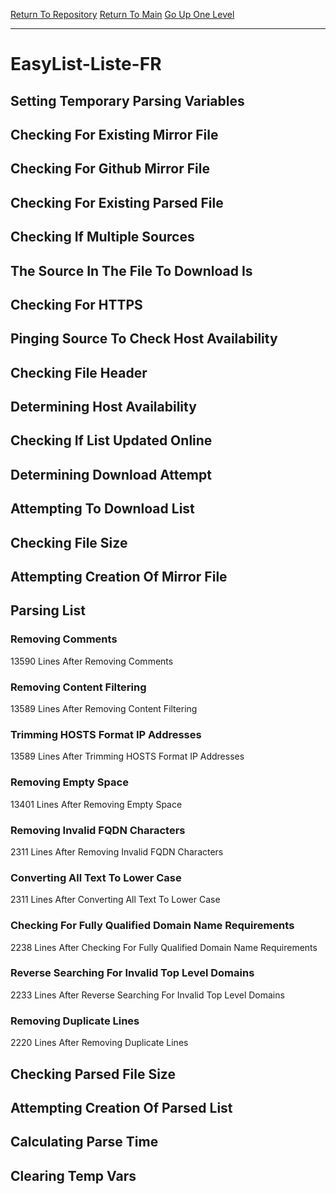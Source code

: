 [Return To Repository](https://github.com/deathbybandaid/piholeparser/)
[Return To Main](https://github.com/deathbybandaid/piholeparser/blob/master/RecentRunLogs/Mainlog.md)
[Go Up One Level](https://github.com/deathbybandaid/piholeparser/blob/master/RecentRunLogs/TopLevelScripts/30-Processing-External-Blacklists.md)
____________________________________
# EasyList-Liste-FR
## Setting Temporary Parsing Variables
## Checking For Existing Mirror File
## Checking For Github Mirror File
## Checking For Existing Parsed File
## Checking If Multiple Sources
## The Source In The File To Download Is
## Checking For HTTPS
## Pinging Source To Check Host Availability
## Checking File Header
## Determining Host Availability
## Checking If List Updated Online
## Determining Download Attempt
## Attempting To Download List
## Checking File Size
## Attempting Creation Of Mirror File
## Parsing List
### Removing Comments
13590 Lines After Removing Comments
### Removing Content Filtering
13589 Lines After Removing Content Filtering
### Trimming HOSTS Format IP Addresses
13589 Lines After Trimming HOSTS Format IP Addresses
### Removing Empty Space
13401 Lines After Removing Empty Space
### Removing Invalid FQDN Characters
2311 Lines After Removing Invalid FQDN Characters
### Converting All Text To Lower Case
2311 Lines After Converting All Text To Lower Case
### Checking For Fully Qualified Domain Name Requirements
2238 Lines After Checking For Fully Qualified Domain Name Requirements
### Reverse Searching For Invalid Top Level Domains
2233 Lines After Reverse Searching For Invalid Top Level Domains
### Removing Duplicate Lines
2220 Lines After Removing Duplicate Lines
## Checking Parsed File Size
## Attempting Creation Of Parsed List
## Calculating Parse Time
## Clearing Temp Vars
